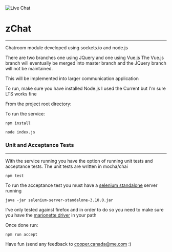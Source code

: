 [logo]:https://github.com/zEightyOne/chatrooms/blob/master/public/img/logo.jpg

![Live Chat][logo]
# zChat 
__________

Chatroom module developed using sockets.io and node.js

There are two branches one using JQuery and one using Vue.js
The Vue.js branch will eventually be merged into master branch and the JQuery branch will not be maintained.

This will be implemented into larger communication application

To run, make sure you have installed Node.js I used the Current but I'm sure LTS works fine

From the project root directory:

To run the service:

`npm install`

`node index.js `

### Unit and Acceptance Tests
__________

With the service running you have the option of running unit tests and acceptance tests.
The unit tests are written in mocha/chai

`npm test`

To run the acceptance test you must have a [selenium standalone](https://www.seleniumhq.org/download/) server running

`java -jar selenium-server-standalone-3.10.0.jar`

I've only tested against firefox and in order to do so you need to make sure you have the [marionette driver](https://github.com/mozilla/geckodriver/releases) in your path


Once done run:

`npm run accept`

Have fun (send any feedback to cooper.canada@me.com :)


